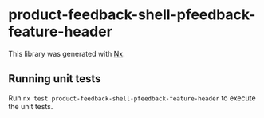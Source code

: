 # product-feedback-shell-pfeedback-feature-header

This library was generated with [Nx](https://nx.dev).

## Running unit tests

Run `nx test product-feedback-shell-pfeedback-feature-header` to execute the unit tests.
